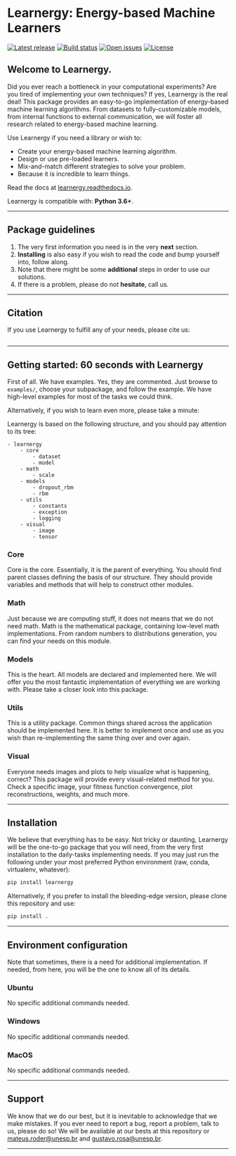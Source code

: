 # Learnergy: Energy-based Machine Learners

[![Latest release](https://img.shields.io/github/release/gugarosa/learnergy.svg)](https://github.com/gugarosa/learnergy/releases)
[![Build status](https://img.shields.io/travis/com/gugarosa/learnergy/master.svg)](https://github.com/gugarosa/learnergy/releases)
[![Open issues](https://img.shields.io/github/issues/gugarosa/learnergy.svg)](https://github.com/gugarosa/learnergy/issues)
[![License](https://img.shields.io/github/license/gugarosa/learnergy.svg)](https://github.com/gugarosa/learnergy/blob/master/LICENSE)

## Welcome to Learnergy.

Did you ever reach a bottleneck in your computational experiments? Are you tired of implementing your own techniques? If yes, Learnergy is the real deal! This package provides an easy-to-go implementation of energy-based machine learning algorithms. From datasets to fully-customizable models, from internal functions to external communication, we will foster all research related to energy-based machine learning.

Use Learnergy if you need a library or wish to:
* Create your energy-based machine learning algorithm.
* Design or use pre-loaded learners.
* Mix-and-match different strategies to solve your problem.
* Because it is incredible to learn things.

Read the docs at [learnergy.readthedocs.io](https://learnergy.readthedocs.io).

Learnergy is compatible with: **Python 3.6+**.

---

## Package guidelines

1. The very first information you need is in the very **next** section.
2. **Installing** is also easy if you wish to read the code and bump yourself into, follow along.
3. Note that there might be some **additional** steps in order to use our solutions.
4. If there is a problem, please do not **hesitate**, call us.

---

## Citation

If you use Learnergy to fulfill any of your needs, please cite us:

```
```

---

## Getting started: 60 seconds with Learnergy

First of all. We have examples. Yes, they are commented. Just browse to `examples/`, choose your subpackage, and follow the example. We have high-level examples for most of the tasks we could think.

Alternatively, if you wish to learn even more, please take a minute:

Learnergy is based on the following structure, and you should pay attention to its tree:

```
- learnergy
    - core
        - dataset
        - model
    - math
        - scale
    - models
        - dropout_rbm
        - rbm
    - utils
        - constants
        - exception
        - logging
    - visual
        - image
        - tensor
```

### Core

Core is the core. Essentially, it is the parent of everything. You should find parent classes defining the basis of our structure. They should provide variables and methods that will help to construct other modules.

### Math

Just because we are computing stuff, it does not means that we do not need math. Math is the mathematical package, containing low-level math implementations. From random numbers to distributions generation, you can find your needs on this module.

### Models

This is the heart. All models are declared and implemented here. We will offer you the most fantastic implementation of everything we are working with. Please take a closer look into this package.

### Utils

This is a utility package. Common things shared across the application should be implemented here. It is better to implement once and use as you wish than re-implementing the same thing over and over again.

### Visual

Everyone needs images and plots to help visualize what is happening, correct? This package will provide every visual-related method for you. Check a specific image, your fitness function convergence, plot reconstructions, weights, and much more.

---

## Installation

We believe that everything has to be easy. Not tricky or daunting, Learnergy will be the one-to-go package that you will need, from the very first installation to the daily-tasks implementing needs. If you may just run the following under your most preferred Python environment (raw, conda, virtualenv, whatever):

```Python
pip install learnergy
```

Alternatively, if you prefer to install the bleeding-edge version, please clone this repository and use:

```Python
pip install .
```

---

## Environment configuration

Note that sometimes, there is a need for additional implementation. If needed, from here, you will be the one to know all of its details.

### Ubuntu

No specific additional commands needed.

### Windows

No specific additional commands needed.

### MacOS

No specific additional commands needed.

---

## Support

We know that we do our best, but it is inevitable to acknowledge that we make mistakes. If you ever need to report a bug, report a problem, talk to us, please do so! We will be available at our bests at this repository or mateus.roder@unesp.br and gustavo.rosa@unesp.br.

---
